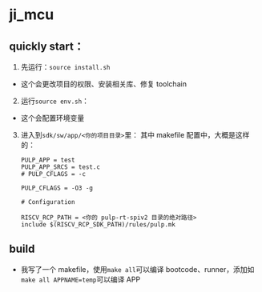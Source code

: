 # ji_mcu

## quickly start：

1. 先运行：`source install.sh`

- 这个会更改项目的权限、安装相关库、修复 toolchain

2. 运行`source env.sh`：

- 这个会配置环境变量

3. 进入到`sdk/sw/app/<你的项目目录>`里：
   其中 makefile 配置中，大概是这样的：

   ```
   PULP_APP = test
   PULP_APP_SRCS = test.c
   # PULP_CFLAGS = -c

   PULP_CFLAGS = -O3 -g

   # Configuration

   RISCV_RCP_PATH = <你的 pulp-rt-spiv2 目录的绝对路径>
   include $(RISCV_RCP_SDK_PATH)/rules/pulp.mk
   ```

## build

- 我写了一个 makefile，使用`make all`可以编译 bootcode、runner，添加如`make all APPNAME=temp`可以编译 APP
